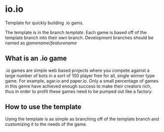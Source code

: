 # io.io

Template for quickly building .io gams.

The template is in the branch _template_.
Each game is based off of the template branch into their own branch.
Development branches should be named as _gamename_/_featurename_

## What is an .io game

.io games are simple web based projects where you compete against a large number of bots in a sort of 100 player free for all, single winner type game. For example, agar.io and paper.io.
Only a small percentage of games in this genre have achieved enough success to make their creators rich, thus in order to profit these games need to be pumped out like a factory.

## How to use the template

Using the template is as simple as branching off of the template branch
and customizing it to the needs of the game.
